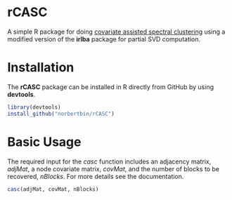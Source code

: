 rCASC
=====

A simple R package for doing [covariate assisted spectral clustering](http://arxiv.org/abs/1411.2158) using a modified version of the **irlba** package for partial SVD computation. 

Installation
===

The **rCASC** package can be installed in R directly from GitHub by using **devtools**.

```r
library(devtools)
install_github("norbertbin/rCASC")
```

Basic Usage
===
The required input for the *casc* function includes an adjacency matrix, *adjMat*, a node covariate matrix, *covMat*, and the number of blocks to be recovered, *nBlocks*. For more details see the documentation. 

```r
casc(adjMat, covMat, nBlocks)
```